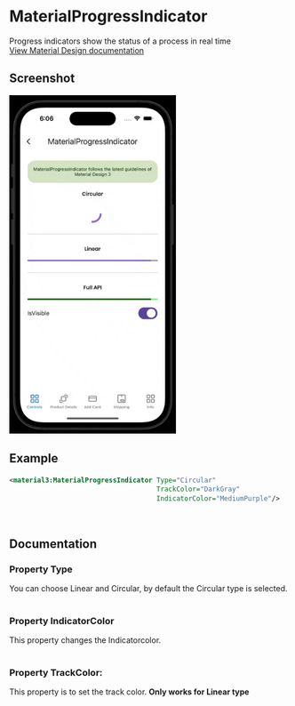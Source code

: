 # MaterialProgressIndicator
Progress indicators show the status of a process in real time
<br/>
[View Material Design documentation](https://m3.material.io/components/progress-indicators)

## Screenshot
<img src="screenshots/progress.gif" width="300">

## Example
```XML         
<material3:MaterialProgressIndicator Type="Circular"
                                     TrackColor="DarkGray"
                                     IndicatorColor="MediumPurple"/>
```
<br/>

## Documentation

### Property Type
You can choose Linear and Circular, by default the Circular type is selected.
<br/>
<br/>

### Property IndicatorColor
This property changes the Indicatorcolor.
<br/>
<br/>

### Property TrackColor:
This property is to set the track color. **Only works for Linear type**
